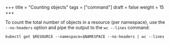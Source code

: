 +++
title = "Counting objects"
tags = ["command"]
draft = false
weight = 15
+++

To count the total number of objects in a resource (per namespace),
use the `--no-headers` option and pipe the output to the `wc --lines` command:

```shell
kubectl get $RESOURCE --namespace=$NAMESPACE --no-headers | wc --lines
```
